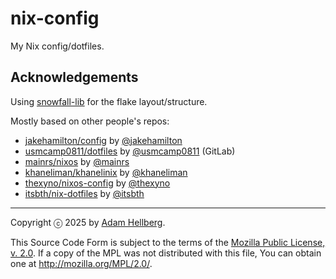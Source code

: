 # nix-config

My Nix config/dotfiles.

## Acknowledgements

Using [snowfall-lib][] for the flake layout/structure.

Mostly based on other people's repos:

- [jakehamilton/config][jakehamilton-config] by [@jakehamilton][jakehamilton]
- [usmcamp0811/dotfiles][usmcamp0811-dotfiles] by [@usmcamp0811][usmcamp0811] (GitLab)
- [mainrs/nixos][mainrs-nixos] by [@mainrs][mainrs]
- [khaneliman/khanelinix][khaneliman-khanelinix] by [@khaneliman][khaneliman]
- [thexyno/nixos-config][thexyno-nixos-config] by [@thexyno][thexyno]
- [itsbth/nix-dotfiles][itsbth-nix-dotfiles] by [@itsbth][itsbth]

---

Copyright ⓒ 2025 by [Adam Hellberg][sharparam].

This Source Code Form is subject to the terms of the [Mozilla Public
License, v. 2.0][mpl-2.0]. If a copy of the MPL was not distributed with this
file, You can obtain one at http://mozilla.org/MPL/2.0/.

[sharparam]: https://sharparam.com
[mpl-2.0]: https://mozilla.org/MPL/2.0/
[snowfall-lib]: https://snowfall.org/guides/lib/quickstart/
[jakehamilton]: https://github.com/jakehamilton
[jakehamilton-config]: https://github.com/jakehamilton/config
[usmcamp0811]: https://gitlab.com/usmcamp0811
[usmcamp0811-dotfiles]: https://gitlab.com/usmcamp0811/dotfiles
[mainrs]: https://github.com/mainrs
[mainrs-nixos]: https://github.com/mainrs/nixos
[khaneliman]: https://github.com/khaneliman
[khaneliman-khanelinix]: https://github.com/khaneliman/khanelinix
[thexyno]: https://github.com/thexyno
[thexyno-nixos-config]: https://github.com/thexyno/nixos-config
[itsbth]: https://github.com/itsbth
[itsbth-nix-dotfiles]: https://github.com/itsbth/nix-dotfiles
